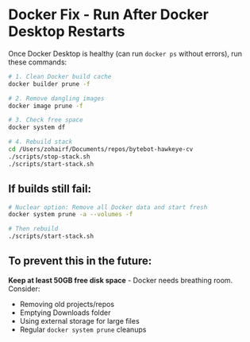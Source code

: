 # Docker Fix - Run After Docker Desktop Restarts

Once Docker Desktop is healthy (can run `docker ps` without errors), run these commands:

```bash
# 1. Clean Docker build cache
docker builder prune -f

# 2. Remove dangling images
docker image prune -f

# 3. Check free space
docker system df

# 4. Rebuild stack
cd /Users/zohairf/Documents/repos/bytebot-hawkeye-cv
./scripts/stop-stack.sh
./scripts/start-stack.sh
```

## If builds still fail:

```bash
# Nuclear option: Remove all Docker data and start fresh
docker system prune -a --volumes -f

# Then rebuild
./scripts/start-stack.sh
```

## To prevent this in the future:

**Keep at least 50GB free disk space** - Docker needs breathing room. Consider:
- Removing old projects/repos
- Emptying Downloads folder
- Using external storage for large files
- Regular `docker system prune` cleanups
